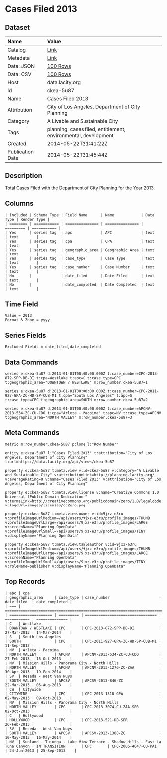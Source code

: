 # Cases Filed 2013

## Dataset

| Name | Value |
| :--- | :---- |
| Catalog | [Link](https://catalog.data.gov/dataset/cases-filed-2013-df408) |
| Metadata | [Link](https://data.lacity.org/api/views/ckea-5u87) |
| Data: JSON | [100 Rows](https://data.lacity.org/api/views/ckea-5u87/rows.json?max_rows=100) |
| Data: CSV | [100 Rows](https://data.lacity.org/api/views/ckea-5u87/rows.csv?max_rows=100) |
| Host | data.lacity.org |
| Id | ckea-5u87 |
| Name | Cases Filed 2013 |
| Attribution | City of Los Angeles, Department of City Planning |
| Category | A Livable and Sustainable City |
| Tags | planning, cases filed, entitlement, environmental, development |
| Created | 2014-05-22T21:41:22Z |
| Publication Date | 2014-05-22T21:45:44Z |

## Description

Total Cases Filed with the Department of City Planning for the Year 2013.

## Columns

```ls
| Included | Schema Type | Field Name      | Name            | Data Type | Render Type |
| ======== | =========== | =============== | =============== | ========= | =========== |
| Yes      | series tag  | apc             | APC             | text      | text        |
| Yes      | series tag  | cpa             | CPA             | text      | text        |
| Yes      | series tag  | geographic_area | Geographic Area | text      | text        |
| Yes      | series tag  | case_type       | Case Type       | text      | text        |
| Yes      | series tag  | case_number     | Case Number     | text      | text        |
| No       |             | date_filed      | Date Filed      | text      | text        |
| No       |             | date_completed  | Date Completed  | text      | text        |
```

## Time Field

```ls
Value = 2013
Format & Zone = yyyy
```

## Series Fields

```ls
Excluded Fields = date_filed,date_completed
```

## Data Commands

```ls
series e:ckea-5u87 d:2013-01-01T00:00:00.000Z t:case_number=CPC-2013-872-SPP-DB-DI t:cpa=Westlake t:apc=C t:case_type=CPC t:geographic_area="DOWNTOWN / WESTLAKE" m:row_number.ckea-5u87=1

series e:ckea-5u87 d:2013-01-01T00:00:00.000Z t:case_number=CPC-2011-927-GPA-ZC-HD-SP-CUB-M1 t:cpa="South Los Angeles" t:apc=S t:case_type=CPC t:geographic_area=SOUTH m:row_number.ckea-5u87=2

series e:ckea-5u87 d:2013-01-01T00:00:00.000Z t:case_number=APCNV-2013-534-ZC-CU-CDO t:cpa="Arleta - Pacoima" t:apc=NV t:case_type=APCNV t:geographic_area="NORTH VALLEY" m:row_number.ckea-5u87=3
```

## Meta Commands

```ls
metric m:row_number.ckea-5u87 p:long l:"Row Number"

entity e:ckea-5u87 l:"Cases Filed 2013" t:attribution="City of Los Angeles, Department of City Planning" t:url=https://data.lacity.org/api/views/ckea-5u87

property e:ckea-5u87 t:meta.view v:id=ckea-5u87 v:category="A Livable and Sustainable City" v:attributionLink=http://planning.lacity.org/ v:averageRating=0 v:name="Cases Filed 2013" v:attribution="City of Los Angeles, Department of City Planning"

property e:ckea-5u87 t:meta.view.license v:name="Creative Commons 1.0 Universal (Public Domain Dedication)" v:termsLink=http://creativecommons.org/publicdomain/zero/1.0/legalcode v:logoUrl=images/licenses/ccZero.png

property e:ckea-5u87 t:meta.view.owner v:id=9jxz-e3ru v:profileImageUrlMedium=/api/users/9jxz-e3ru/profile_images/THUMB v:profileImageUrlLarge=/api/users/9jxz-e3ru/profile_images/LARGE v:screenName="Planning OpenData" v:profileImageUrlSmall=/api/users/9jxz-e3ru/profile_images/TINY v:displayName="Planning OpenData"

property e:ckea-5u87 t:meta.view.tableauthor v:id=9jxz-e3ru v:profileImageUrlMedium=/api/users/9jxz-e3ru/profile_images/THUMB v:profileImageUrlLarge=/api/users/9jxz-e3ru/profile_images/LARGE v:screenName="Planning OpenData" v:profileImageUrlSmall=/api/users/9jxz-e3ru/profile_images/TINY v:roleName=publisher v:displayName="Planning OpenData"
```

## Top Records

```ls
| apc | cpa                                                                        | geographic_area     | case_type | case_number                      | date_filed  | date_completed | 
| === | ========================================================================== | =================== | ========= | ================================ | =========== | ============== | 
| C   | Westlake                                                                   | DOWNTOWN / WESTLAKE | CPC       | CPC-2013-872-SPP-DB-DI           | 27-Mar-2013 | 14-Mar-2014    | 
| S   | South Los Angeles                                                          | SOUTH               | CPC       | CPC-2011-927-GPA-ZC-HD-SP-CUB-M1 | 11-Sep-2013 |                | 
| NV  | Arleta - Pacoima                                                           | NORTH VALLEY        | APCNV     | APCNV-2013-534-ZC-CU-CDO         | 27-Feb-2013 | 15-Oct-2013    | 
| NV  | Mission Hills - Panorama City - North Hills                                | NORTH VALLEY        | APCNV     | APCNV-2013-1276-ZC-ZAA           | 30-Apr-2013 | 19-Feb-2014    | 
| SV  | Reseda - West Van Nuys                                                     | SOUTH VALLEY        | APCSV     | APCSV-2013-846-ZC                | 22-Mar-2013 | 05-Aug-2013    | 
| CW  | Citywide                                                                   | CITYWIDE            | CPC       | CPC-2013-1318-GPA                | 02-May-2013 | 09-Oct-2013    | 
| NV  | Mission Hills - Panorama City - North Hills                                | NORTH VALLEY        | CPC       | CPC-2013-3074-CU-ZAA-SPR         | 02-Oct-2013 |                | 
| C   | Hollywood                                                                  | HOLLYWOOD           | CPC       | CPC-2013-521-DB-SPR              | 26-Feb-2013 |                | 
| SV  | Reseda - West Van Nuys                                                     | SOUTH VALLEY        | APCSV     | APCSV-2013-1388-ZC               | 10-May-2013 | 16-May-2014    | 
| NV  | Sunland - Tujunga - Lake View Terrace - Shadow Hills - East La Tuna Canyon | IN TRANSITION       | CPC       | CPC-2006-4047-CU-PA1             | 24-Jun-2013 | 25-Sep-2013    | 
```
